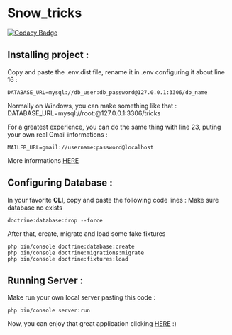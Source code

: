 # Snow_tricks
[![Codacy Badge](https://api.codacy.com/project/badge/Grade/0b6eb5b83e144395919b34993a0e3fd8)](https://app.codacy.com/app/greatalf/snow_tricks?utm_source=github.com&utm_medium=referral&utm_content=greatalf/snow_tricks&utm_campaign=Badge_Grade_Dashboard)

## Installing project :
Copy and paste the .env.dist file, rename it in .env configuring it about line 16 : 
```
DATABASE_URL=mysql://db_user:db_password@127.0.0.1:3306/db_name
```
Normally on Windows, you can make something like that : DATABASE_URL=mysql://root:@127.0.0.1:3306/tricks


For a greatest experience, you can do the same thing with line 23, puting your own real Gmail informations :
```
MAILER_URL=gmail://username:password@localhost
```
More informations [HERE](https://symfony.com/doc/current/email.html)

## Configuring Database :
In your favorite **CLI**, copy and paste the following code lines :
Make sure database no exists
```
doctrine:database:drop --force
```
After that, create, migrate and load some fake fixtures
```
php bin/console doctrine:database:create
php bin/console doctrine:migrations:migrate
php bin/console doctrine:fixtures:load
```
## Running Server :
Make run your own local server pasting this code :
```
php bin/console server:run
```
Now, you can enjoy that great application clicking [HERE](http://localhost:8000) :)

